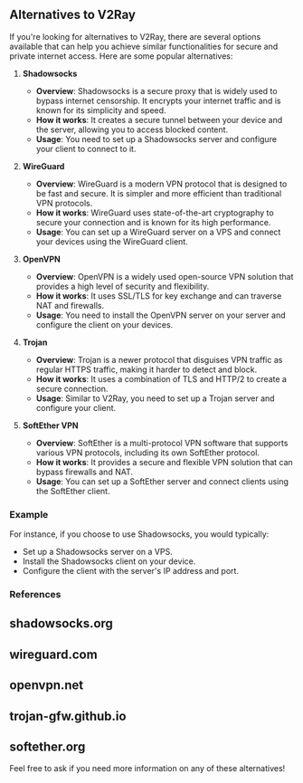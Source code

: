 ## Alternatives to V2Ray

If you're looking for alternatives to V2Ray, there are several options available that can help you achieve similar functionalities for secure and private internet access. Here are some popular alternatives:

1. **Shadowsocks**
   - **Overview**: Shadowsocks is a secure proxy that is widely used to bypass internet censorship. It encrypts your internet traffic and is known for its simplicity and speed.
   - **How it works**: It creates a secure tunnel between your device and the server, allowing you to access blocked content.
   - **Usage**: You need to set up a Shadowsocks server and configure your client to connect to it.

2. **WireGuard**
   - **Overview**: WireGuard is a modern VPN protocol that is designed to be fast and secure. It is simpler and more efficient than traditional VPN protocols.
   - **How it works**: WireGuard uses state-of-the-art cryptography to secure your connection and is known for its high performance.
   - **Usage**: You can set up a WireGuard server on a VPS and connect your devices using the WireGuard client.

3. **OpenVPN**
   - **Overview**: OpenVPN is a widely used open-source VPN solution that provides a high level of security and flexibility.
   - **How it works**: It uses SSL/TLS for key exchange and can traverse NAT and firewalls.
   - **Usage**: You need to install the OpenVPN server on your server and configure the client on your devices.

4. **Trojan**
   - **Overview**: Trojan is a newer protocol that disguises VPN traffic as regular HTTPS traffic, making it harder to detect and block.
   - **How it works**: It uses a combination of TLS and HTTP/2 to create a secure connection.
   - **Usage**: Similar to V2Ray, you need to set up a Trojan server and configure your client.

5. **SoftEther VPN**
   - **Overview**: SoftEther is a multi-protocol VPN software that supports various VPN protocols, including its own SoftEther protocol.
   - **How it works**: It provides a secure and flexible VPN solution that can bypass firewalls and NAT.
   - **Usage**: You can set up a SoftEther server and connect clients using the SoftEther client.

### Example
For instance, if you choose to use Shadowsocks, you would typically:
- Set up a Shadowsocks server on a VPS.
- Install the Shadowsocks client on your device.
- Configure the client with the server's IP address and port.

### References
## shadowsocks.org
## wireguard.com
## openvpn.net
## trojan-gfw.github.io
## softether.org

Feel free to ask if you need more information on any of these alternatives!